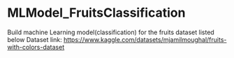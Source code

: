 # MLModel_FruitsClassification
Build machine Learning model(classification) for the fruits dataset listed below
Dataset link:
https://www.kaggle.com/datasets/mjamilmoughal/fruits-with-colors-dataset
